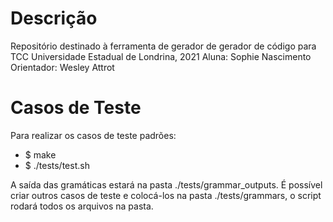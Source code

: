 # Descrição
Repositório destinado à ferramenta de gerador de gerador de código para TCC
Universidade Estadual de Londrina, 2021
Aluna: Sophie Nascimento
Orientador: Wesley Attrot

# Casos de Teste
Para realizar os casos de teste padrões:
 - $ make
 - $ ./tests/test.sh

A saída das gramáticas estará na pasta ./tests/grammar_outputs.
É possível criar outros casos de teste e colocá-los na pasta ./tests/grammars, o script rodará todos os arquivos na pasta.
